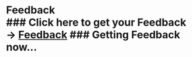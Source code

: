# Feedback  <br>  ### Click here to get your Feedback -> [Feedback](../../wiki/feedback)  ### Getting Feedback now...  